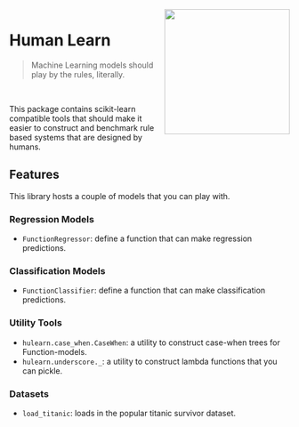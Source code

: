 <img src="logo.png" width=225 align="right">

# Human Learn

> Machine Learning models should play by the rules, literally. 

<br>

This package contains scikit-learn compatible tools that should make it easier
to construct and benchmark rule based systems that are designed by humans.

## Features 

This library hosts a couple of models that you can play with.

### Regression Models

- `FunctionRegressor`: define a function that can make regression predictions.

### Classification Models 

- `FunctionClassifier`: define a function that can make classification predictions.

### Utility Tools 

- `hulearn.case_when.CaseWhen`: a utility to construct case-when trees for Function-models.
- `hulearn.underscore._`: a utility to construct lambda functions that you can pickle.

### Datasets 

- `load_titanic`: loads in the popular titanic survivor dataset.